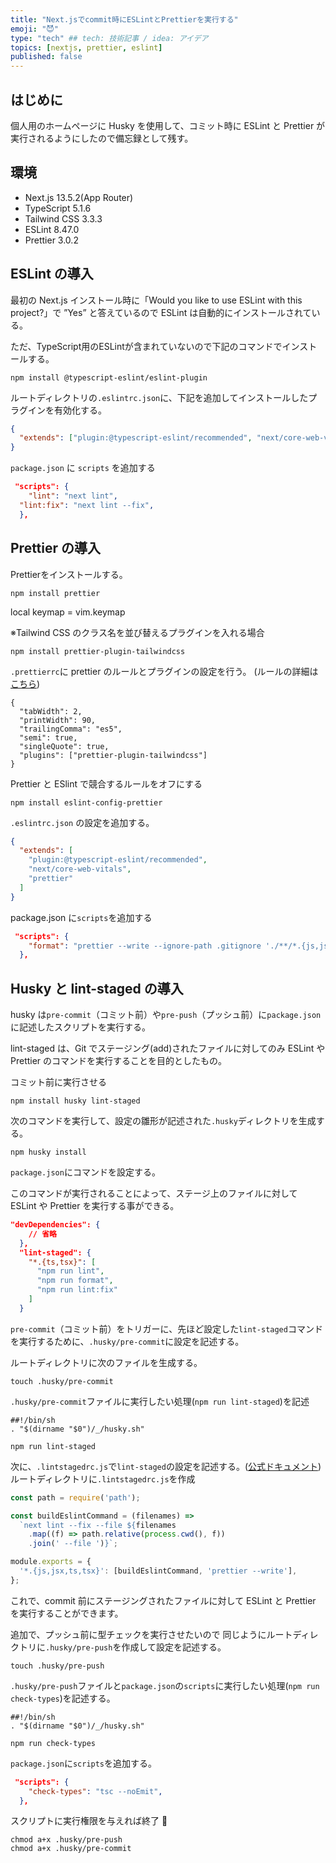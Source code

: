 ```yaml
---
title: "Next.jsでcommit時にESLintとPrettierを実行する"
emoji: "😈"
type: "tech" ## tech: 技術記事 / idea: アイデア
topics: [nextjs, prettier, eslint]
published: false
---
```


## はじめに

個人用のホームページに Husky を使用して、コミット時に ESLint と Prettier が実行されるようにしたので備忘録として残す。

## 環境

- Next.js 13.5.2(App Router)
- TypeScript 5.1.6
- Tailwind CSS 3.3.3
- ESLint 8.47.0
- Prettier 3.0.2

## ESLint の導入

最初の Next.js インストール時に「Would you like to use ESLint with this project?」で ”Yes” と答えているので ESLint は自動的にインストールされている。

ただ、TypeScript用のESLintが含まれていないので下記のコマンドでインストールする。

```shell
npm install @typescript-eslint/eslint-plugin
```

ルートディレクトリの`.eslintrc.json`に、下記を追加してインストールしたプラグインを有効化する。

```json:.eslintrc.json
{
  "extends": ["plugin:@typescript-eslint/recommended", "next/core-web-vitals"]
}
```

`package.json` に `scripts` を追加する

```json:package.json
 "scripts": {
    "lint": "next lint",
  "lint:fix": "next lint --fix",
  },
```

## Prettier の導入

Prettierをインストールする。

```shell
npm install prettier
```

local keymap = vim.keymap

※Tailwind CSS のクラス名を並び替えるプラグインを入れる場合

```shell
npm install prettier-plugin-tailwindcss
```

`.prettierrc`に prettier のルールとプラグインの設定を行う。
(ルールの詳細は[こちら](https://prettier.io/docs/en/options.html))

```json:.prettierrc
{
  "tabWidth": 2,
  "printWidth": 90,
  "trailingComma": "es5",
  "semi": true,
  "singleQuote": true,
  "plugins": ["prettier-plugin-tailwindcss"]
}

```

Prettier と ESlint で競合するルールをオフにする

```shell
npm install eslint-config-prettier
```

`.eslintrc.json` の設定を追加する。

```json:.eslintrc.json
{
  "extends": [
    "plugin:@typescript-eslint/recommended",
    "next/core-web-vitals",
    "prettier"
  ]
}
```

package.json に`scripts`を追加する

```json:package.json
 "scripts": {
    "format": "prettier --write --ignore-path .gitignore './**/*.{js,jsx,ts,tsx,json,css}' --plugin=prettier-plugin-tailwindcss"
  },
```

## Husky と lint-staged の導入

husky は`pre-commit`（コミット前）や`pre-push`（プッシュ前）に`package.json`に記述したスクリプトを実行する。

lint-staged は、Git でステージング(add)されたファイルに対してのみ ESLint や Prettier のコマンドを実行することを目的としたもの。

コミット前に実行させる

```shell
npm install husky lint-staged
```

次のコマンドを実行して、設定の雛形が記述された`.husky`ディレクトリを生成する。

```shell
npm husky install
```

`package.json`にコマンドを設定する。

このコマンドが実行されることによって、ステージ上のファイルに対して ESLint や Prettier を実行する事ができる。

```json:package.json
"devDependencies": {
    // 省略
  },
  "lint-staged": {
    "*.{ts,tsx}": [
      "npm run lint",
      "npm run format",
      "npm run lint:fix"
    ]
  }
```

`pre-commit`（コミット前）をトリガーに、先ほど設定した`lint-staged`コマンドを実行するために、`.husky/pre-commit`に設定を記述する。

ルートディレクトリに次のファイルを生成する。

```shell
touch .husky/pre-commit
```

`.husky/pre-commit`ファイルに実行したい処理(`npm run lint-staged`)を記述

```shell
##!/bin/sh
. "$(dirname "$0")/_/husky.sh"

npm run lint-staged
```

次に、`.lintstagedrc.js`で`lint-staged`の設定を記述する。([公式ドキュメント](https://nextjs.org/docs/app/building-your-application/configuring/eslint))
ルートディレクトリに`.lintstagedrc.js`を作成

```js:.lintstagedrc.js
const path = require('path');

const buildEslintCommand = (filenames) =>
  `next lint --fix --file ${filenames
    .map((f) => path.relative(process.cwd(), f))
    .join(' --file ')}`;

module.exports = {
  '*.{js,jsx,ts,tsx}': [buildEslintCommand, 'prettier --write'],
};

```

これで、commit 前にステージングされたファイルに対して ESLint と Prettier を実行することができます。

追加で、プッシュ前に型チェックを実行させたいので
同じようにルートディレクトリに`.husky/pre-push`を作成して設定を記述する。

```shell
touch .husky/pre-push
```

`.husky/pre-push`ファイルと`package.json`の`scripts`に実行したい処理(`npm run check-types`)を記述する。

```shell
##!/bin/sh
. "$(dirname "$0")/_/husky.sh"

npm run check-types
```

`package.json`に`scripts`を追加する。

```json:package.json
 "scripts": {
    "check-types": "tsc --noEmit",
  },
```

スクリプトに実行権限を与えれば終了 👏

```shell
chmod a+x .husky/pre-push
chmod a+x .husky/pre-commit
```
